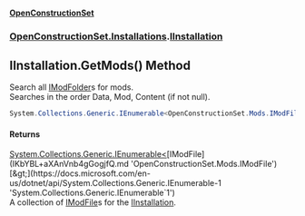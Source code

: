 #### [OpenConstructionSet](index.md 'index')
### [OpenConstructionSet.Installations](index.md#OpenConstructionSet_Installations 'OpenConstructionSet.Installations').[IInstallation](+q+t_1kaSScZooYXO5QOWw.md 'OpenConstructionSet.Installations.IInstallation')
## IInstallation.GetMods() Method
Search all [IModFolder](wh7_cj0PEb2QTfOlBPaoIQ.md 'OpenConstructionSet.Installations.IModFolder')s for mods.  
Searches in the order Data, Mod, Content (if not null).  
```csharp
System.Collections.Generic.IEnumerable<OpenConstructionSet.Mods.IModFile> GetMods();
```
#### Returns
[System.Collections.Generic.IEnumerable&lt;](https://docs.microsoft.com/en-us/dotnet/api/System.Collections.Generic.IEnumerable-1 'System.Collections.Generic.IEnumerable`1')[IModFile](IKbYBL+aXAnVnb4gGogjfQ.md 'OpenConstructionSet.Mods.IModFile')[&gt;](https://docs.microsoft.com/en-us/dotnet/api/System.Collections.Generic.IEnumerable-1 'System.Collections.Generic.IEnumerable`1')  
A collection of [IModFile](IKbYBL+aXAnVnb4gGogjfQ.md 'OpenConstructionSet.Mods.IModFile')s for the [IInstallation](+q+t_1kaSScZooYXO5QOWw.md 'OpenConstructionSet.Installations.IInstallation').
